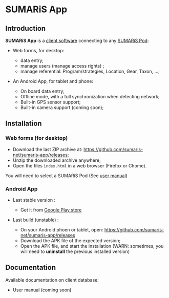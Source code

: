 


# SUMARiS App

## Introduction

**SUMARiS App** is a [client software](https://en.wikipedia.org/wiki/Client_(computing)) connecting to any [SUMARiS Pod](./pod.md):

 - Web forms, for desktop:
 
   * data entry;
   * manage users (manage access rights) ;
   * manage referential: Program/strategies, Location, Gear, Taxon, ...;

 - An Android App, for tablet and phone:
 
   * On board data entry;
   * Offline mode, with a full synchronization when detecting network;
   * Built-in GPS sensor support;
   * Built-in camera support (coming soon);

## Installation

### Web forms (for desktop)

 - Download the last ZIP archive at: https://github.com/sumaris-net/sumaris-app/releases;
 - Unzip the downloaded archive anywhere;
 - Open the files `ìndex.html` in a web browser (Firefox or Chome).
 
You will need to select a SUMARiS Pod (See [user manual](doc/user-manual/index.md)) 

### Android App

- Last stable version : 
  * Get it from [Google Play store](https://play.google.com/store/apps/details?id=net.sumaris.app)
  
- Last build (unstable) :
   * On your Android phoen or tablet, open: https://github.com/sumaris-net/sumaris-app/releases
   * Download the APK file of the expected version;
   * Open the APK file, and start the installation (WARN: sometimes, you will need to **uninstall** the previous installed version)

## Documentation

Available documentation on client database:

- User manual (coming soon)